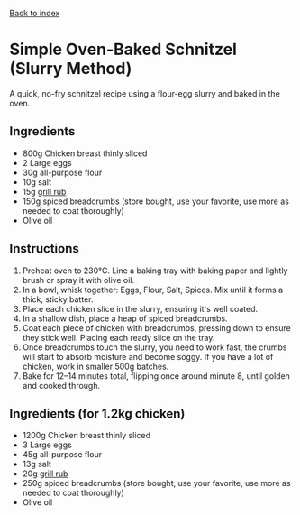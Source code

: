 [Back to index](../index.MD)

# Simple Oven-Baked Schnitzel (Slurry Method)

A quick, no-fry schnitzel recipe using a flour-egg slurry and baked in the oven.

## Ingredients

- 800g Chicken breast thinly sliced
- 2 Large eggs
- 30g all-purpose flour
- 10g salt
- 15g  [grill rub](grill_rub.MD)
- 150g spiced breadcrumbs (store bought, use your favorite, use more as needed to coat thoroughly)
- Olive oil

## Instructions
1. Preheat oven to 230°C. Line a baking tray with baking paper and lightly brush or spray it with olive oil.
2. In a bowl, whisk together: Eggs, Flour, Salt, Spices. Mix until it forms a thick, sticky batter.
3. Place each chicken slice in the slurry, ensuring it's well coated. 
4. In a shallow dish, place a heap of spiced breadcrumbs.
5. Coat each piece of chicken with breadcrumbs, pressing down to ensure they stick well. Placing each ready slice on the tray.
6. Once breadcrumbs touch the slurry, you need to work fast, the crumbs will start to absorb moisture and become soggy. If you have a lot of chicken, work in smaller 500g batches.
7. Bake for 12–14 minutes total, flipping once around minute 8, until golden and cooked through.


## Ingredients (for 1.2kg chicken)

- 1200g Chicken breast thinly sliced
- 3 Large eggs
- 45g all-purpose flour
- 13g salt
- 20g  [grill rub](grill_rub.MD)
- 250g spiced breadcrumbs (store bought, use your favorite, use more as needed to coat thoroughly)
- Olive oil